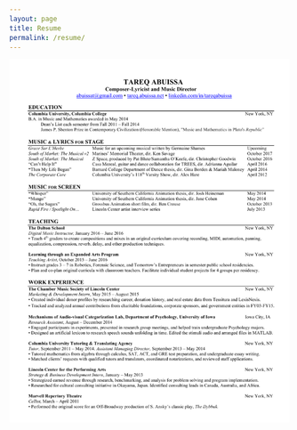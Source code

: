 ```yaml
---
layout: page
title: Resume
permalink: /resume/
---
```


<img src="/assets/Tareq Abuissa Resume.pdf">